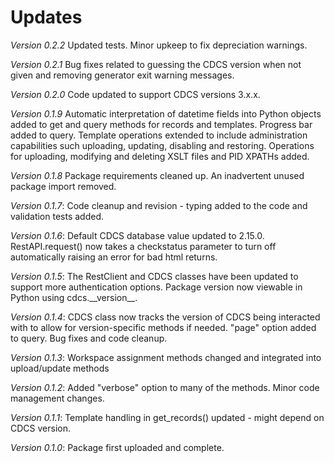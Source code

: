 # Updates

*Version 0.2.2* Updated tests. Minor upkeep to fix depreciation warnings.

*Version 0.2.1* Bug fixes related to guessing the CDCS version when not given and removing generator exit warning messages.

*Version 0.2.0* Code updated to support CDCS versions 3.x.x.

*Version 0.1.9* Automatic interpretation of datetime fields into Python objects added to get and query methods for records and templates.  Progress bar added to query.  Template operations extended to include administration capabilities such uploading, updating, disabling and restoring.  Operations for uploading, modifying and deleting XSLT files and PID XPATHs added.  

*Version 0.1.8* Package requirements cleaned up.  An inadvertent unused package import removed.

*Version 0.1.7*: Code cleanup and revision - typing added to the code and validation tests added.

*Version 0.1.6*: Default CDCS database value updated to 2.15.0.  RestAPI.request() now takes a checkstatus parameter to turn off automatically raising an error for bad html returns.

*Version 0.1.5*: The RestClient and CDCS classes have been updated to support more authentication options.  Package version now viewable in Python using cdcs.\_\_version\_\_.

*Version 0.1.4*: CDCS class now tracks the version of CDCS being interacted with to allow for version-specific methods if needed.  "page" option added to query.  Bug fixes and code cleanup.

*Version 0.1.3*: Workspace assignment methods changed and integrated into upload/update methods

*Version 0.1.2*: Added "verbose" option to many of the methods.  Minor code management changes.

*Version 0.1.1*: Template handling in get_records() updated - might depend on CDCS version.

*Version 0.1.0*: Package first uploaded and complete.
